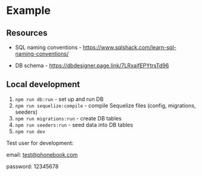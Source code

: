 # Example

## Resources

- SQL naming conventions - https://www.sqlshack.com/learn-sql-naming-conventions/

- DB schema - https://dbdesigner.page.link/7LRxajfEPYtrsTd96

## Local development

1. `npm run db:run` - set up and run DB
2. `npm run sequelize:compile` - compile Sequelize files (config, migrations, seeders)
3. `npm run migrations:run` - create DB tables
4. `npm run seeders:run` - seed data into DB tables
5. `npm run dev`

Test user for development:

email: test@phonebook.com

password: 12345678
